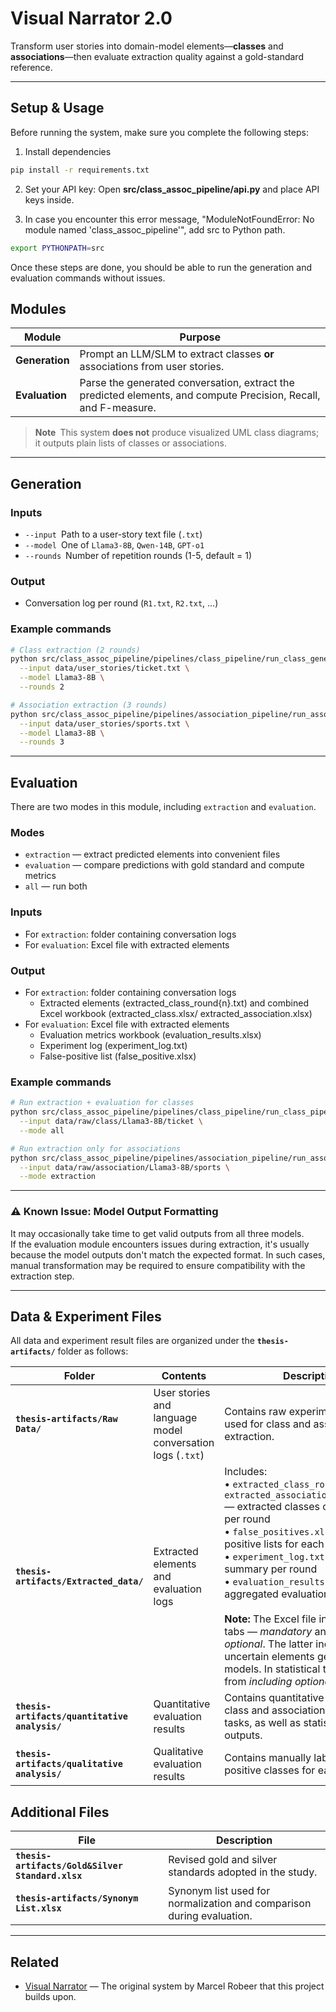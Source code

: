 # Visual Narrator 2.0

Transform user stories into domain-model elements—**classes** and **associations**—then evaluate extraction quality against a gold-standard reference.
 
---

## Setup & Usage

Before running the system, make sure you complete the following steps:

1. Install dependencies
```bash
pip install -r requirements.txt
```
2. Set your API key: Open **src/class_assoc_pipeline/api.py** and place API keys inside.

3. In case you encounter this error message, "ModuleNotFoundError: No module named 'class_assoc_pipeline'", add src to Python path. 

```bash
export PYTHONPATH=src
```

Once these steps are done, you should be able to run the generation and evaluation commands without issues.

## Modules

| Module | Purpose |
| ------ | ------- |
| **Generation** | Prompt an LLM/SLM to extract classes **or** associations from user stories. |
| **Evaluation** | Parse the generated conversation, extract the predicted elements, and compute Precision, Recall, and F-measure. |

> **Note** This system **does not** produce visualized UML class diagrams; it outputs plain lists of classes or associations.

---

## Generation

### Inputs

* `--input` Path to a user-story text file (`.txt`)
* `--model` One of `Llama3-8B`, `Qwen-14B`, `GPT-o1`
* `--rounds` Number of repetition rounds (1-5, default = 1)

### Output

* Conversation log per round (`R1.txt`, `R2.txt`, …)

### Example commands

```bash
# Class extraction (2 rounds)
python src/class_assoc_pipeline/pipelines/class_pipeline/run_class_generation.py \
  --input data/user_stories/ticket.txt \
  --model Llama3-8B \
  --rounds 2

# Association extraction (3 rounds)
python src/class_assoc_pipeline/pipelines/association_pipeline/run_association_generation.py \
  --input data/user_stories/sports.txt \
  --model Llama3-8B \
  --rounds 3
```

---

## Evaluation

There are two modes in this module, including `extraction` and `evaluation`.

### Modes
* `extraction` — extract predicted elements into convenient files
* `evaluation` — compare predictions with gold standard and compute metrics
* `all` — run both

### Inputs

* For `extraction`: folder containing conversation logs 
* For `evaluation`: Excel file with extracted elements 

### Output
* For `extraction`: folder containing conversation logs 
    * Extracted elements (extracted_class_round{n}.txt) and combined Excel workbook (extracted_class.xlsx/ extracted_association.xlsx)
* For `evaluation`: Excel file with extracted elements 
    * Evaluation metrics workbook (evaluation_results.xlsx)
    * Experiment log (experiment_log.txt)
    * False-positive list (false_positive.xlsx)

### Example commands

```bash
# Run extraction + evaluation for classes
python src/class_assoc_pipeline/pipelines/class_pipeline/run_class_pipeline.py \
  --input data/raw/class/Llama3-8B/ticket \
  --mode all

# Run extraction only for associations
python src/class_assoc_pipeline/pipelines/association_pipeline/run_association_pipeline.py \
  --input data/raw/association/Llama3-8B/sports \
  --mode extraction
```

---

### ⚠️ Known Issue: Model Output Formatting

It may occasionally take time to get valid outputs from all three models.  
If the evaluation module encounters issues during extraction, it's usually because the model outputs don't match the expected format. In such cases, manual transformation may be required to ensure compatibility with the extraction step.

---
## Data & Experiment Files

All data and experiment result files are organized under the **`thesis-artifacts/`** folder as follows:

| **Folder** | **Contents** | **Description** |
|-------------|--------------|-----------------|
| **`thesis-artifacts/Raw Data/`** | User stories and language model conversation logs (`.txt`) | Contains raw experimental inputs used for class and association extraction. |
| **`thesis-artifacts/Extracted_data/`** | Extracted elements and evaluation logs | Includes:<br>• `extracted_class_round{n}.txt` and `extracted_association_round{n}.txt` — extracted classes or associations per round<br>• `false_positives.xlsx` — false-positive lists for each round<br>• `experiment_log.txt` — evaluation summary per round<br>• `evaluation_results.xlsx` — aggregated evaluation results<br><br>**Note:** The Excel file includes two tabs — *mandatory* and *including optional*. The latter includes uncertain elements generated by models. In statistical tests, values from *including optional* are used. |
| **`thesis-artifacts/quantitative analysis/`** | Quantitative evaluation results | Contains quantitative results for both class and association extraction tasks, as well as statistical test outputs. |
| **`thesis-artifacts/qualitative analysis/`** | Qualitative evaluation results | Contains manually labeled false-positive classes for each dataset. |

## Additional Files

| **File** | **Description** |
|-----------|----------------|
| **`thesis-artifacts/Gold&Silver Standard.xlsx`** | Revised gold and silver standards adopted in the study. |
| **`thesis-artifacts/Synonym List.xlsx`** | Synonym list used for normalization and comparison during evaluation. |

---

## Related

- [Visual Narrator](https://github.com/MarcelRobeer/VisualNarrator) — The original system by Marcel Robeer that this project builds upon.

